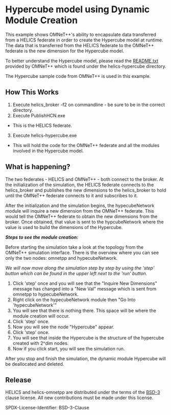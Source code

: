 # Hypercube model using Dynamic Module Creation

This example shows OMNeT++'s ability to encapsulate data transferred from a HELICS federate in order to create the Hypercube model at runtime.
The data that is transferred from the HELICS federate to the OMNeT++ federate is the new dimension for the Hypercube model.

To better understand the Hypercube model, please read the [README.txt](https://github.com/hgngo/Helics-Omnetpp/blob/master/example2/helics-hypercube/README.txt) provided by OMNeT++ which is found under the helics-hypercube directory.

The Hypercube sample code from OMNeT++ is used in this example.

## How This Works
1. Execute helics_broker -f2 on commandline - be sure to be in the correct directory.
2. Execute PublishHCN.exe
  - This is the HELICS federate.
3. Execute helics-hypercube.exe
  - This will hold the code for the OMNeT++ federate and all the modules involved in the Hypercube model.

## What is happening?
The two federates - HELICS and OMNeT++ - both connect to the broker. At the initialization of the simulation, the HELICS federate connects to the helics_broker and publishes the new dimensions to the helics_broker to hold until the OMNeT++ federate connects to it and subscribes to it.

After the initialization and the simulation begins, the hypecubeNetwork module will inquire a new dimension from the OMNeT++ federate. This would tell the OMNeT++ federate to obtain the new dimensions from the broker. Once obtained, that value is sent to the hypcubeNetwork where the value is used to build the dimensions of the Hypercube.

***Steps to see the module creation:***

  Before starting the simulation take a look at the topology from the OMNeT++ simulation interface.
  There is the overview where you can see only the two nodes: omnetpp and hypecubeNetwork.


  *We will now move along the simulation step by step by using the 'step' button which can be found in the upper left next to the 'run' button.*


  1. Click 'step' once and you will see that the "Inquire New Dimensions" message has changed into a "New Val" message which is sent from omnetpp to hypecubeNetwork.
  2. Right click on the hypecubeNetwork module then "Go Into 'hypecubeNetwork'"
  3. You will see that there is nothing there. This space will be where the module creation will occur.
  4. Click 'step' once.
  5. Now you will see the node "Hypercube" appear.
  6. Click 'step' once.
  7. You will see that inside the Hypercube is the structure of the hypercube created with 2^dim nodes.
  8. Now if you click start, you will see the simulation run.

After you stop and finish the simulation, the dynamic module Hypercube will be deallocated and deleted.

## Release

HELICS and helics-omnetpp are distributed under the terms of the [BSD-3](https://github.com/GMLC-TDC/helics-omnetpp/blob/master/LICENSE) clause license. All new contributions must be made under this license.

SPDX-License-Identifier: BSD-3-Clause
